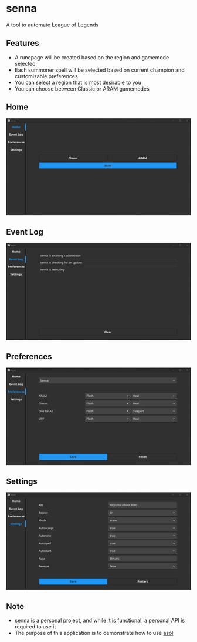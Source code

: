 # senna
A tool to automate League of Legends

## Features
- A runepage will be created based on the region and gamemode selected
- Each summoner spell will be selected based on current champion and customizable preferences
- You can select a region that is most desirable to you
- You can choose between Classic or ARAM gamemodes


## Home

![A screenshot of the "Home" tab](images/home.png?raw=true "Home")

## Event Log

![A screenshot of the "Event Log" tab](images/event.png?raw=true "Event Log")

## Preferences

![A screenshot of the "Preferences" tab](images/preferences.png?raw=true "Preferences")

## Settings

![A screenshot of the "Settings" tab](images/settings.png?raw=true "Settings")

## Note

- senna is a personal project, and while it is functional, a personal API is required to use it
- The purpose of this application is to demonstrate how to use [asol](https://github.com/braycarlson/asol)
